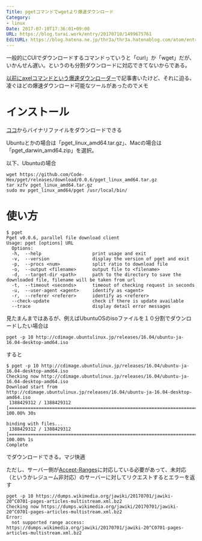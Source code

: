 ```yaml
---
Title: pgetコマンドでwgetより爆速ダウンロード
Category:
- linux
Date: 2017-07-10T17:36:01+09:00
URL: https://blog.turai.work/entry/20170710/1499675761
EditURL: https://blog.hatena.ne.jp/thr3a/thr3a.hatenablog.com/atom/entry/8599973812278454801
---
```


一般的にCUIでダウンロードするコマンドっていうと「curl」か「wget」だが、いかんせん遅い。というのも分割ダウンロードに対応できてないからである。

[以前にaxelコマンドという爆速ダウンローダー](http://thr3a.hatenablog.com/entry/20150210/1423552853)で記事書いたけど、それに迫る、凌ぐほどの爆速ダウンロード可能なツールがあったのでメモ

# インストール

[ココ](https://github.com/Code-Hex/pget/releases)からバイナリファイルをダウンロードできる

Ubuntuとかの場合は「pget_linux_amd64.tar.gz」、Macの場合は「pget_darwin_amd64.zip」を選択。

以下、Ubuntuの場合

```
wget https://github.com/Code-Hex/pget/releases/download/0.0.6/pget_linux_amd64.tar.gz
tar xzfv pget_linux_amd64.tar.gz 
sudo mv pget_linux_amd64/pget /usr/local/bin/
```

# 使い方

```
$ pget 
Pget v0.0.6, parallel file download client
Usage: pget [options] URL
  Options:
  -h,  --help                   print usage and exit
  -v,  --version                display the version of pget and exit
  -p,  --procs <num>            split ratio to download file
  -o,  --output <filename>      output file to <filename>
  -d,  --target-dir <path>    	path to the directory to save the downloaded file, filename will be taken from url
  -t,  --timeout <seconds>      timeout of checking request in seconds
  -u,  --user-agent <agent>     identify as <agent>
  -r,  --referer <referer>      identify as <referer>
  --check-update                check if there is update available
  --trace                       display detail error messages
```

見たまんまではあるが、例えばUbuntuOSのisoファイルを１０分割でダウンロードしたい場合は

```
pget -p 10 http://cdimage.ubuntulinux.jp/releases/16.04/ubuntu-ja-16.04-desktop-amd64.iso
```

すると

```
$ pget -p 10 http://cdimage.ubuntulinux.jp/releases/16.04/ubuntu-ja-16.04-desktop-amd64.iso
Checking now http://cdimage.ubuntulinux.jp/releases/16.04/ubuntu-ja-16.04-desktop-amd64.iso
Download start from http://cdimage.ubuntulinux.jp/releases/16.04/ubuntu-ja-16.04-desktop-amd64.iso
 1388429312 / 1388429312 [============================================================================================================================================] 100.00% 30s

binding with files...
 1388429312 / 1388429312 [=============================================================================================================================================] 100.00% 1s
Complete
```

でダウンロードできる。マジ快適

ただし、サーバー側が[Accept-Ranges](https://www.google.co.jp/search?q=Accept-Ranges)に対応している必要があって、未対応（というかレジューム非対応）のサーバーに対してリクエストするとエラーを返す

```
pget -p 10 https://dumps.wikimedia.org/jawiki/20170701/jawiki-20^C0701-pages-articles-multistream.xml.bz2
Checking now https://dumps.wikimedia.org/jawiki/20170701/jawiki-20^C0701-pages-articles-multistream.xml.bz2
Error:
  not supported range access: https://dumps.wikimedia.org/jawiki/20170701/jawiki-20^C0701-pages-articles-multistream.xml.bz2
```
